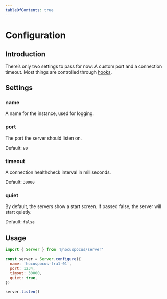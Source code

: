 ```yaml
---
tableOfContents: true
---
```


# Configuration

## Introduction
There’s only two settings to pass for now: A custom port and a connection timeout. Most things are controlled through [hooks](/api/hooks).

## Settings

### name
A name for the instance, used for logging.

### port
The port the server should listen on.

Default: `80`

### timeout
A connection healthcheck interval in milliseconds.

Default: `30000`

### quiet
By default, the servers show a start screen. If passed false, the server will start quietly.

Default: `false`

## Usage

```js
import { Server } from '@hocuspocus/server'

const server = Server.configure({
  name: 'hocuspocus-fra1-01',
  port: 1234,
  timout: 30000,
  quiet: true,
})

server.listen()
```
